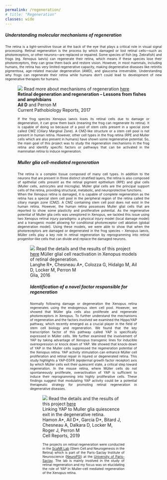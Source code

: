```yaml
---
permalink: /regeneration/
# title: "Regeneration"
classes: wide
---
```


<h5><b>Understanding molecular mechanisms of regeneration</b></h5>

<p align="justify" style="font-size:0.75em">
The retina is a light-sensitive tissue at the back of the eye that plays a critical role in visual signal processing. Retinal regeneration is the process by which damaged or lost retinal cells—such as photoreceptors, or other neurons—are replaced or repaired. Some species of fish (eg. Zebrafish) and frogs (eg. Xenopus laevis) can regenerate their retina, which means if these species lose their photoreceptors, they can grow them back and restore vision. However, in most mammals, including humans, the retina has very limited regenerative capacity, making degenerative diseases like retinitis pigmentosa, age-related macular degeneration (AMD), and glaucoma irreversible. Understanding why frogs can regenerate their retina while humans don’t could lead to development of new regenerative therapies for humans. 
</p>

<figure>
<img src="/assets/images/regeneration1.png>
<figcaption>Modes of regeneration of the frog retina (A) Structure of the retina. Schematic representation of a cross section of the zebrafish or Xenopus eye showing the different parts of the retina including the ciliary marginal zone (CMZ), (B) Schematic representation of the layers and the different cell types of the retina; (C-E) Modes of regeneration and repair - CMZ-mediated, RPE-mediated and Muller-cell mediated.</figcaption>
</figure>

<p align="justify" style="font-size:0.75em">
Read more about mechanisms of regeneration <a href="10.1007/s40139-017-0127-9">here</a> <br>
<b>Retinal degeneration and regeneration – Lessons from fishes and amphibians</b> <br>
<b>Ail D</b> and Perron M <br>
Current Pathobiology Reports, 2017
</p>

<p align="justify" style="font-size:0.75em">
If the frog species Xenopus laevis loses its retinal cells due to damage or degeneration, it can grow them back (meaning the frog can regenerate its retina). It is capable of doing so because of a pool of stem cells present in a special zone called CMZ (Ciliary Marginal Zone). A CMZ-like structure or a stem cell pool is not present in human retina. However, other cell types in the frog retina (RPE and Muller cells which are also present in humans) have shown some regenerative potential. So, the main goal of this project was to study the regeneration mechanisms in the frog retina and identify specific factors or pathways that can be activated in the mammalian retina to induce regeneration. 
</p>

<h5><b>Muller glia cell-mediated regeneration</b></h5>

<p align="justify" style="font-size:0.75em">
The retina is a complex tissue composed of many cell types. In addition to the neurons that are present in three distinct stratified layers, the retina is also composed of epithelial cells present as the retinal pigment epithelium (RPE) and glial cells (Muller cells, astrocytes and microglia). Müller glial cells are the principal support cells of the retina, providing structural, metabolic, and neuroprotective functions. <br>
When the Xenopus retina is damaged, it is capable of complete regeneration as the retina has a special stem cell pool in the peripheral region of the retina called the ciliary margin zone (CMZ). A CMZ containing stem cell pool does not exist in the human retina. However, the human retina possesses Muller glial cells that are reported to show some plasticity and proliferative potential. As the regenerative potential of Muller glia cells was unexplored in Xenopus, we tackled this issue using two Xenopus retinal injury paradigms: a physical injury model (local damage model) and a transgenic model allowing for conditional photoreceptor cell ablation (global degeneration model). Using these models, we were able to show that when the photoreceptors are damaged or degenerated in the frog species – Xenopus laevis, Müller cells play a key role in retinal regeneration by reprogramming into retinal progenitor-like cells that can divide and replace the damaged neurons. 
</p>

<figure>
    <img src="/assets/images/regeneration2.png>
    <figcaption>Regeneration of the frog retina. Tadpoles were subjected to retinal damage (by a strategy causing local injury) or degeneration (using a chemically induced genetic model causing loss of photoreceptors). In both cases there was proliferation of Muller cells that replaced the lost cells in the outer nuclear layer of the retina hence resulting in repair and regeneration.</figcaption>
</figure>

<p align="justify" style="font-size:0.75em">
Read the details and the results of this project <a href="10.1002/glia.23165">here</a>
Müller glial cell reactivation in Xenopus models of retinal degeneration. <br>
Langhe R*, Chesneau A*, Colozza G, Hidalgo M, Ail D, Locker M, Perron M <br>
Glia, 2016
</p>

<h5><b>Identification of a novel factor responsible for regeneration</b></h5>

<p align="justify" style="font-size:0.75em">
Normally following damage or degeneration the Xenopus retina regenerates using the endogenous stem cell pool. However, we showed that Müller glia cells also proliferate and regenerate photoreceptors in Xenopus. To further understand the mechanisms of regeneration and the factors involved we examined the Hippo/YAP pathway, which recently emerged as a crucial player in the field of stem cell biology and regeneration. We found that the key transcription factor of this pathway called YAP is specifically expressed in Müller cells. We further examined the involvement of YAP by taking advantage of Xenopus transgenic lines for inducible overexpression or knock down of YAP. We showed that knock-down of YAP in the Muller cells suppressed the regeneration potential of the Xenopus retina. YAP activity stimulation can enhance Müller cell proliferation and retinal repair in injured or degenerated retina. This study highlights a YAP-EGFR (epidermal growth factor receptor) axis by which Müller cells exit their quiescent state, a critical step toward regeneration. In the mouse retina, where Müller cells do not spontaneously proliferate, overactivation of YAP is sufficient to induce their reprogramming into highly proliferative cells. These findings suggest that modulating YAP activity could be a potential therapeutic strategy for promoting retinal regeneration in degenerative diseases.
</p>

<figure>
<img src="/assets/images/regeneration3.png>
<figcaption>Identification and evaluation of the involvement of the molecule YAP in Muller cell-mediated regeneration of the frog retina.</figcaption>
</figure>

<p align="justify" style="font-size:0.75em">
Read the details and the results of this project <a href="10.1016/j.celrep.2019.04.045">here</a> <br>
Linking YAP to Muller glia quiescence exit in the degenerative retina. <br>
Hamon A*, Ail D*, Garcia D*, Bitard J, Chesneau A, Dalkara D, Locker M, Roger J, Perron M <br>
Cell Reports, 2019
</p>

<p align="justify" style="font-size:0.75em">
The projects on retinal regeneration were conducted in the <a href="https://neuropsi.cnrs.fr/en/departments/decs/group-leader-muriel-perron/">ScaNR Lab</a> (Stem Cell and Neurogenesis in the Retina) which is part of the Paris-Saclay Institute of Neuroscience (<a href="https://neuropsi.cnrs.fr/en/homepage/">NeuroPSI</a>) at the <a href="https://www.universite-paris-saclay.fr/en">University of Paris-Saclay</a>. The lab is mainly involved in the study of retinal regeneration and my focus was on elucidating the role of YAP in Muller-cell mediated regeneration of the Xenopus retina. 
</p>






